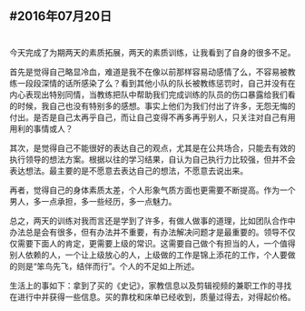 #2016年07月20日
----
#
今天完成了为期两天的素质拓展，两天的素质训练，让我看到了自身的很多不足。

首先是觉得自己略显冷血，难道是我不在像以前那样容易动感情了么，不容易被教练一段段深情的话所感染了么？看到其他小队的队长被教练惩罚时，自己并没有在内心表现出特别同情，当教练把队中帮助我们完成训练的队员的伤口暴露给我们看的时候，我自己也没有特别多的感想。事实上他们为我们付出了许多，无怨无悔的付出。是否是自己太再乎自己，而让自己变得不再多再乎别人，只关注对自己有用用利的事情或人？

其次，是觉得自己不能很好的表达自己的观点，尤其是在公共场合，只能去有效的执行领导的想法方案。根据以往的学习结果，自认为自己执行力比较强，但并不会表达想法。最主要的是不愿意去表达自己的想法，不愿意去说出来。

再者，觉得自己的身体素质太差，个人形象气质方面也更需要不断提高。作为一个男人，多一点承担，多一些经历，多一点魅力。

总之，两天的训练对我而言还是学到了许多，有做人做事的道理，比如团队合作中办法总是会有很多，但有办法并不重要，有办法解决问题才是最重要的。领导不仅仅需要下面人的肯定，更需要上级的常识。这需要自己做个有担当的人，一个值得别人依赖的人，一个让上级放心的人，上级做的工作是锦上添花的工作，个人要做的则是“笨鸟先飞，结伴而行”。个人的不足如上所述。

生活上的事如下：拿到了买的《史记》，家教信息以及剪辑视频的兼职工作的寻找在进行中并获得一些信息。买的靠枕和床单已经收到，质量过得去，对得起价格。